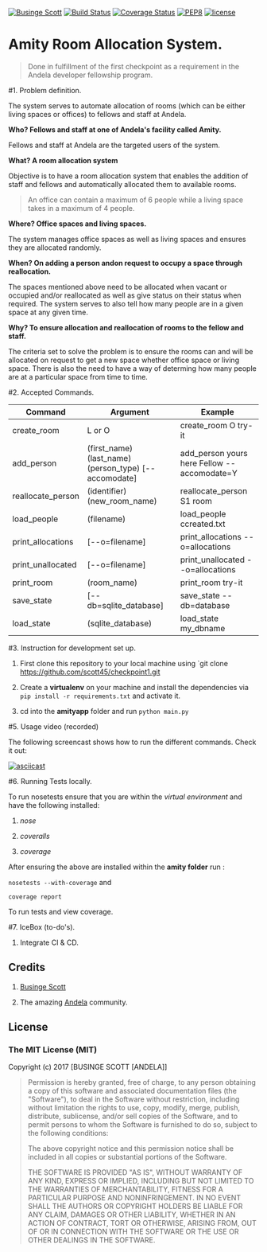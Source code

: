 [![Businge Scott](https://img.shields.io/badge/Businge%20Scott-Checkpoint1-green.svg)]()
[![Build Status](https://travis-ci.org/scott45/checkpoint-1A.svg?branch=master)](https://travis-ci.org/scott45/checkpoint-1A)
[![Coverage Status](https://coveralls.io/repos/github/scott45/checkpoint-1A/badge.svg)](https://coveralls.io/github/scott45/checkpoint-1A)
[![PEP8](https://img.shields.io/badge/code%20style-pep8-orange.svg)](https://www.python.org/dev/peps/pep-0008/)
[![license](https://img.shields.io/github/license/mashape/apistatus.svg?maxAge=2592000)]()

# Amity Room Allocation System.

>Done in fulfillment of the first checkpoint as a requirement in the Andela developer fellowship program.

#1. Problem definition.

The system serves to automate allocation of rooms (which can be either living spaces or offices) to fellows and staff at Andela.

**Who? Fellows and staff at one of Andela's facility called Amity.**

Fellows and staff at Andela are the targeted users of the system.

**What? A room allocation system**

Objective is to have a room allocation system that enables the addition of staff and fellows and automatically allocated them to available rooms.

>An office can contain a maximum of 6 people while a living space takes in a maximum of 4 people.

**Where? Office spaces and living spaces.**

The system manages office spaces as well as living spaces and ensures they are allocated randomly.

**When? On adding a person andon request to occupy a space through reallocation.**

The spaces mentioned above need to be allocated when vacant or occupied and/or reallocated as well as give status on their status when required.
The system serves to also tell how many people are in a given space at any given time.

**Why? To ensure allocation and reallocation of rooms to the fellow and staff.**

The criteria set to solve the problem is to ensure the rooms can and will be allocated on request to get a new space whether office space or living space.
There is also the need to have a way of determing how many people are at a particular space from time to time.


#2. Accepted Commands.

Command | Argument | Example
--- | --- | ---
create_room | L or O | create_room O try-it
add_person | (first_name) (last_name) (person_type) [--accomodate] |add_person yours here Fellow --accomodate=Y
reallocate_person | (identifier) (new_room_name) | reallocate_person S1 room
load_people | (filename) | load_people ccreated.txt
print_allocations| [--o=filename] | print_allocations --o=allocations
print_unallocated| [--o=filename] | print_unallocated --o=allocations
print_room | (room_name) | print_room try-it
save_state | [--db=sqlite_database]| save_state --db=database
load_state |(sqlite_database)|load_state my_dbname

#3. Instruction for development set up.

1. First clone this repository to your local machine using `git clone https://github.com/scott45/checkpoint1.git

3. Create a **virtualenv** on your machine and install the dependencies via `pip install -r requirements.txt` and activate it.

4. cd into the **amityapp** folder and run `python main.py`

#5. Usage video (recorded)

The following screencast shows how to run the different commands. Check it out:

[![asciicast](https://asciinema.org/a/641tt6m2ljcn5jun51xyrjpwr.png)](https://asciinema.org/a/641tt6m2ljcn5jun51xyrjpwr)

#6. Running Tests locally.

To run nosetests ensure that you are within the *virtual environment* and have the following installed:

1. *nose*

2. *coveralls*

3. *coverage*

After ensuring the above are installed within the **amity folder** run :

`nosetests --with-coverage` and

`coverage report`

To run tests and view coverage.

#7. IceBox (to-do's).

1. Integrate CI & CD.


## Credits

1. [Businge Scott](https://github.com/scott45)

2. The amazing [Andela](https://www.andela.com) community.

## License

### The MIT License (MIT)

Copyright (c) 2017 [BUSINGE SCOTT [ANDELA]]

> Permission is hereby granted, free of charge, to any person obtaining a copy
> of this software and associated documentation files (the "Software"), to deal
> in the Software without restriction, including without limitation the rights
> to use, copy, modify, merge, publish, distribute, sublicense, and/or sell
> copies of the Software, and to permit persons to whom the Software is
> furnished to do so, subject to the following conditions:
>
> The above copyright notice and this permission notice shall be included in
> all copies or substantial portions of the Software.
>
> THE SOFTWARE IS PROVIDED "AS IS", WITHOUT WARRANTY OF ANY KIND, EXPRESS OR
> IMPLIED, INCLUDING BUT NOT LIMITED TO THE WARRANTIES OF MERCHANTABILITY,
> FITNESS FOR A PARTICULAR PURPOSE AND NONINFRINGEMENT. IN NO EVENT SHALL THE
> AUTHORS OR COPYRIGHT HOLDERS BE LIABLE FOR ANY CLAIM, DAMAGES OR OTHER
> LIABILITY, WHETHER IN AN ACTION OF CONTRACT, TORT OR OTHERWISE, ARISING FROM,
> OUT OF OR IN CONNECTION WITH THE SOFTWARE OR THE USE OR OTHER DEALINGS IN
> THE SOFTWARE.

